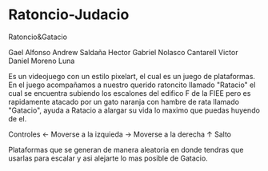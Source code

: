 # Ratoncio-Judacio

Ratoncio&Gatacio

Gael Alfonso Andrew Saldaña
Hector Gabriel Nolasco Cantarell
Victor Daniel Moreno Luna

Es un videojuego con un estilo pixelart, el cual es un juego de plataformas. En el juego acompañamos a nuestro querido ratoncito llamado "Ratacio" el cual se encuentra subiendo los escalones del edifico F de la FIEE pero es rapidamente atacado por un gato naranja con hambre de rata llamado "Gatacio", ayuda a Ratacio a alargar su vida lo maximo que puedas huyendo de el.

Controles
<- Moverse a la izquieda
-> Moverse a la derecha
↑ Salto

Plataformas que se generan de manera aleatoria en donde tendras que usarlas para escalar y asi alejarte lo mas posible de Gatacio.
